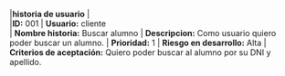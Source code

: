 

|**historia de usuario** |   
|**ID:**  001 | **Usuario:**  cliente                                
| **Nombre historia:** Buscar alumno 
| **Descripcion:** Como usuario quiero poder buscar un alumno. 
| **Prioridad:** 1 | **Riesgo en desarrollo:** Alta
| **Criterios de aceptación:** Quiero poder buscar al alumno por su DNI y apellido. 


